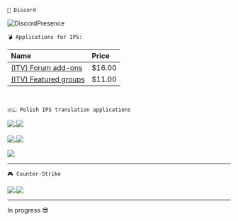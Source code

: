 <div align="left">

	📑 Discord

![DiscordPresence](https://lanyard.cnrad.dev/api/452208709897027594)

	💣 Applications for IPS:

| Name                                | Price          |
|:------                              |:----------------------|
| [(ITV) Forum add-ons](https://invisioncommunity.com/files/file/10113-itv-featured-groups/) | $16.00 |
| [(ITV) Featured groups](https://invisioncommunity.com/files/file/10113-itv-featured-groups/) | $11.00 |
</br>

</div>

	🇵🇱 Polish IPS translation applications
<a href="https://github.com/PawelCode/ips-lang-polish-donations">
  <img align="center" src="https://github-readme-stats.vercel.app/api/pin/?username=pawelcode&repo=ips-lang-polish-donations&theme=swift" />
</a>
<a href="https://github.com/PawelCode/ips-lang-polish-chatbox">
  <img align="center" src="https://github-readme-stats.vercel.app/api/pin/?username=pawelcode&repo=ips-lang-polish-chatbox&theme=swift" />
</a>
<br><br>
<a href="https://github.com/PawelCode/ips-lang-polish-autowelcome">
  <img align="center" src="https://github-readme-stats.vercel.app/api/pin/?username=pawelcode&repo=ips-lang-polish-autowelcome&theme=swift" />
</a>
<a href="https://github.com/aXenDeveloper/ips-lang-polish-chatbox-plus">
  <img align="center" src="https://github-readme-stats.vercel.app/api/pin/?username=pawelcode&repo=ips-lang-polish-chatbox-plus&theme=swift" />
</a>
<br><br>
<a href="https://github.com/PawelCode/ips-lang-polish-pc-forum-addons">
  <img align="center" src="https://github-readme-stats.vercel.app/api/pin/?username=pawelcode&repo=ips-lang-polish-pc-forum-addons&theme=swift" />
</a>

___

	🎮 Counter-Strike

<a href="https://github.com/PawelCode/BasePack">
  <img align="center" src="https://github-readme-stats.vercel.app/api/pin/?username=pawelcode&repo=BasePack&theme=swift" />
</a>
<a href="https://github.com/PawelCode/BasePack_win">
  <img align="center" src="https://github-readme-stats.vercel.app/api/pin/?username=pawelcode&repo=BasePack_win&theme=swift" />
</a>

----
In progress 😎

